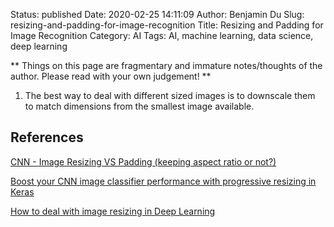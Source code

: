 Status: published
Date: 2020-02-25 14:11:09
Author: Benjamin Du
Slug: resizing-and-padding-for-image-recognition
Title: Resizing and Padding for Image Recognition
Category: AI
Tags: AI, machine learning, data science, deep learning

**
Things on this page are fragmentary and immature notes/thoughts of the author.
Please read with your own judgement!
**

1. The best way to deal with different sized images 
    is to downscale them to match dimensions from the smallest image available.

## References

[CNN - Image Resizing VS Padding (keeping aspect ratio or not?)](https://stackoverflow.com/questions/47697622/cnn-image-resizing-vs-padding-keeping-aspect-ratio-or-not/49882055#49882055)

[Boost your CNN image classifier performance with progressive resizing in Keras](https://towardsdatascience.com/boost-your-cnn-image-classifier-performance-with-progressive-resizing-in-keras-a7d96da06e20)

[How to deal with image resizing in Deep Learning](https://medium.com/neuronio/how-to-deal-with-image-resizing-in-deep-learning-e5177fad7d89)


